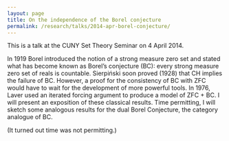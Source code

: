 ```yaml
---
layout: page
title: On the independence of the Borel conjecture
permalink: /research/talks/2014-apr-borel-conjecture/
---
```


This is a talk at the CUNY Set Theory Seminar on 4 April 2014.

In 1919 Borel introduced the notion of a strong measure zero set and stated what has become known as Borel’s conjecture (BC): every strong measure zero set of reals is countable. Sierpiński soon proved (1928) that CH implies the failure of BC. However, a proof for the consistency of BC with ZFC would have to wait for the development of more powerful tools. In 1976, Laver used an iterated forcing argument to produce a model of ZFC + BC. I will present an exposition of these classical results. Time permitting, I will sketch some analogous results for the dual Borel Conjecture, the category analogue of BC.

(It turned out time was not permitting.)
